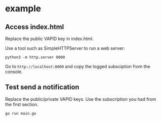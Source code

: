 # example

## Access index.html

Replace the public VAPID key in index.html.

Use a tool such as SimpleHTTPServer to run a web server:

```
python3 -m http.server 8000
```

Go to `http://localhost:8000` and copy the logged subsciption from the console.

## Test send a notification

Replace the public/private VAPID keys. Use the subscription you had from the first section.

```bash
go run main.go
```
